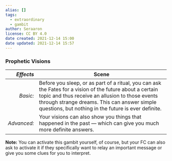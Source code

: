 ```yaml
---
alias: []
tags:
  - extraordinary
  - gambit
author: Seraaron
license: CC BY 4.0
date created: 2021-12-14 15:00
date updated: 2021-12-14 15:57
---
```


### Prophetic Visions

|   _Effects_ | Scene                                                                                                                                                                                                                                                               |
| ----------: | ------------------------------------------------------------------------------------------------------------------------------------------------------------------------------------------------------------------------------------------------------------------- |
|    _Basic:_ | Before you sleep, or as part of a ritual, you can ask the Fates for a vision of the future about a certain topic and thus receive an allusion to those events through strange dreams. This can answer simple questions, but nothing in the future is ever definite. |
| _Advanced:_ | Your visions can also show you things that happened in the past — which can give you much more definite answers.                                                                                                                                                    |

**Note:** You can activate this gambit yourself, of course, but your FC can also ask to activate it if they specifically want to relay an important message or give you some clues for you to interpret.
